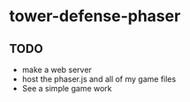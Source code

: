 # tower-defense-phaser

## TODO

- make a web server
- host the phaser.js and all of my game files
- See a simple game work
